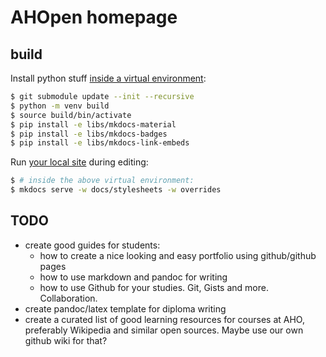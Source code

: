# AHOpen homepage

## build

Install python stuff [inside a virtual environment](https://wiki.archlinux.org/title/Python/Virtual_environment):

~~~bash
$ git submodule update --init --recursive
$ python -m venv build
$ source build/bin/activate
$ pip install -e libs/mkdocs-material
$ pip install -e libs/mkdocs-badges
$ pip install -e libs/mkdocs-link-embeds
~~~

Run [your local site](localhost:8000) during editing:

~~~bash
$ # inside the above virtual environment:
$ mkdocs serve -w docs/stylesheets -w overrides
~~~

## TODO
* create good guides for students:
  - how to create a nice looking and easy portfolio using github/github pages 
  * how to use markdown and pandoc for writing
  * how to use Github for your studies. Git, Gists and more. Collaboration.
* create pandoc/latex template for diploma writing
* create a curated list of good learning resources for courses at AHO, preferably 
  Wikipedia and similar open sources. Maybe use our own github wiki for that?
